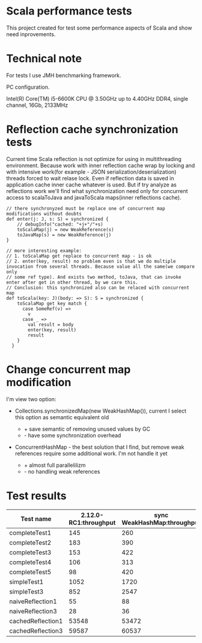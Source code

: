 # Scala performance tests
This project created for test some performance aspects of Scala and show need inprovements. 

# Technical note
For tests I use JMH benchmarking framework.  

PC configuration.

Intel(R) Core(TM) i5-6600K CPU @ 3.50GHz up to 4.40GHz
DDR4, single channel, 16Gb, 2133MHz

# Reflection cache synchronization tests
Current time Scala reflection is not optimize for using in multithreading environment. Because work with inner reflection cache wrap by
locking and with intensive work(for example - JSON serialization/deserialization) threads forced to wait relase lock. Even if reflection 
data is saved in application cache inner cache whatever is used. But if try analyze as reflections work we'll find what synchronization 
need only for concurrent access to scalaToJava and javaToScala maps(inner reflections cache).


```
// there synchronyzed must be replace one of concurrent map modifications without doubts
def enter(j: J, s: S) = synchronized {
    // debugInfo("cached: "+j+"/"+s)
    toScalaMap(j) = new WeakReference(s)
    toJavaMap(s) = new WeakReference(j)
}
```


```
// more interesting example: 
// 1. toScalaMap get replace to concurrent map - is ok
// 2. enter(key, result) no problem even is that we do multiple invocation from several threads. Because value all the same(we compare only
// some ref type). And exists two method, toJava, that can invoke enter after get in other thread, by we care this.
// Conclusion: this synchronized also can be relaced with concurrent map
def toScala(key: J)(body: => S): S = synchronized {
    toScalaMap get key match {
      case SomeRef(v) =>
        v
      case _ =>
        val result = body
        enter(key, result)
        result
    }
  }
```
  
  # Change concurrent map modification
  
  I'm view two option:
   - Collections.synchronizedMap(new WeakHashMap()), current I select this option as semantic equivalent old
     + \+ save semantic of removing unused values by GC
     - \- have some synchronization overhead
     
   - ConcurrentHashMap - the best solution that I find, but remove weak references require some additional work. I'm not handle it yet
     + \+ almost full parallelilizm
     - \- no handling weak references
     
 # Test results

| Test name         | 2.12.0-RC1:throughput | sync WeakHashMap:throughput | ConcurrentHashMap:throughput | threads | Unit   |
|-------------------|-----------------------|-----------------------------|------------------------------|---------|--------|
| completeTest1     | 145                   | 260                         | 274                          | 1       | ops/ms |
| completeTest2     | 183                   | 390                         | 494                          | 2       | ops/ms |
| completeTest3     | 153                   | 422                         | 663                          | 3       | ops/ms |
| completeTest4     | 106                   | 313                         | 769                          | 4       | ops/ms |
| completeTest5     | 98                    | 420                         | 694                          | 8       | ops/ms |
| simpleTest1       | 1052                  | 1720                        | 1714                         | 1       | ops/ms |
| simpleTest3       | 852                   | 2547                        | 4682                         | 3       | ops/ms |
| naiveReflection1  | 55                    | 88                          | 89                           | 1       | ops/ms |
| naiveReflection3  | 28                    | 36                          | 40                           | 3       | ops/ms |
| cachedReflection1 | 53548                 | 53472                       | 53036                        | 1       | ops/ms |
| cachedReflection3 | 59587                 | 60537                       | 60849                        | 3       | ops/ms |

